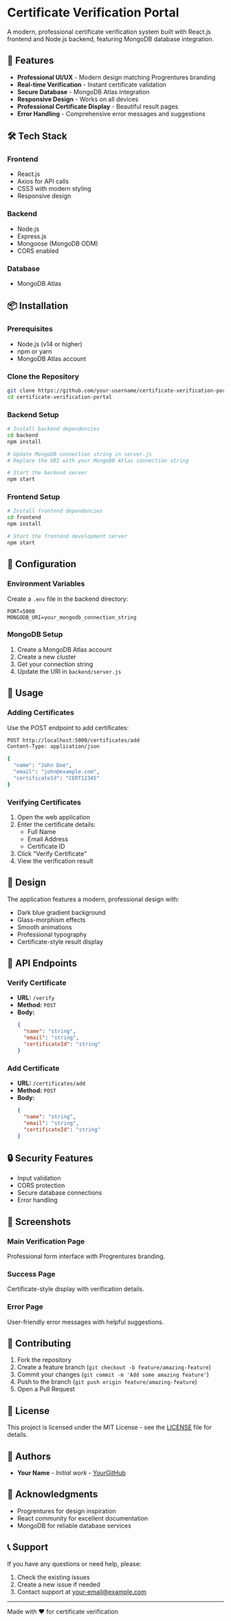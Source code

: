 # Certificate Verification Portal

A modern, professional certificate verification system built with React.js frontend and Node.js backend, featuring MongoDB database integration.

## 🚀 Features

- **Professional UI/UX** - Modern design matching Progrentures branding
- **Real-time Verification** - Instant certificate validation
- **Secure Database** - MongoDB Atlas integration
- **Responsive Design** - Works on all devices
- **Professional Certificate Display** - Beautiful result pages
- **Error Handling** - Comprehensive error messages and suggestions

## 🛠️ Tech Stack

### Frontend
- React.js
- Axios for API calls
- CSS3 with modern styling
- Responsive design

### Backend
- Node.js
- Express.js
- Mongoose (MongoDB ODM)
- CORS enabled

### Database
- MongoDB Atlas

## 📦 Installation

### Prerequisites
- Node.js (v14 or higher)
- npm or yarn
- MongoDB Atlas account

### Clone the Repository
```bash
git clone https://github.com/your-username/certificate-verification-portal.git
cd certificate-verification-portal
```

### Backend Setup
```bash
# Install backend dependencies
cd backend
npm install

# Update MongoDB connection string in server.js
# Replace the URI with your MongoDB Atlas connection string

# Start the backend server
npm start
```

### Frontend Setup
```bash
# Install frontend dependencies
cd frontend
npm install

# Start the frontend development server
npm start
```

## 🔧 Configuration

### Environment Variables
Create a `.env` file in the backend directory:
```
PORT=5000
MONGODB_URI=your_mongodb_connection_string
```

### MongoDB Setup
1. Create a MongoDB Atlas account
2. Create a new cluster
3. Get your connection string
4. Update the URI in `backend/server.js`

## 📝 Usage

### Adding Certificates
Use the POST endpoint to add certificates:
```bash
POST http://localhost:5000/certificates/add
Content-Type: application/json

{
  "name": "John Doe",
  "email": "john@example.com",
  "certificateId": "CERT12345"
}
```

### Verifying Certificates
1. Open the web application
2. Enter the certificate details:
   - Full Name
   - Email Address
   - Certificate ID
3. Click "Verify Certificate"
4. View the verification result

## 🎨 Design

The application features a modern, professional design with:
- Dark blue gradient background
- Glass-morphism effects
- Smooth animations
- Professional typography
- Certificate-style result display

## 📱 API Endpoints

### Verify Certificate
- **URL:** `/verify`
- **Method:** `POST`
- **Body:**
  ```json
  {
    "name": "string",
    "email": "string",
    "certificateId": "string"
  }
  ```

### Add Certificate
- **URL:** `/certificates/add`
- **Method:** `POST`
- **Body:**
  ```json
  {
    "name": "string",
    "email": "string",
    "certificateId": "string"
  }
  ```

## 🔒 Security Features

- Input validation
- CORS protection
- Secure database connections
- Error handling

## 📸 Screenshots

### Main Verification Page
Professional form interface with Progrentures branding.

### Success Page
Certificate-style display with verification details.

### Error Page
User-friendly error messages with helpful suggestions.

## 🤝 Contributing

1. Fork the repository
2. Create a feature branch (`git checkout -b feature/amazing-feature`)
3. Commit your changes (`git commit -m 'Add some amazing feature'`)
4. Push to the branch (`git push origin feature/amazing-feature`)
5. Open a Pull Request

## 📄 License

This project is licensed under the MIT License - see the [LICENSE](LICENSE) file for details.

## 👥 Authors

- **Your Name** - *Initial work* - [YourGitHub](https://github.com/yourusername)

## 🙏 Acknowledgments

- Progrentures for design inspiration
- React community for excellent documentation
- MongoDB for reliable database services

## 📞 Support

If you have any questions or need help, please:
1. Check the existing issues
2. Create a new issue if needed
3. Contact support at your-email@example.com

---

Made with ❤️ for certificate verification
